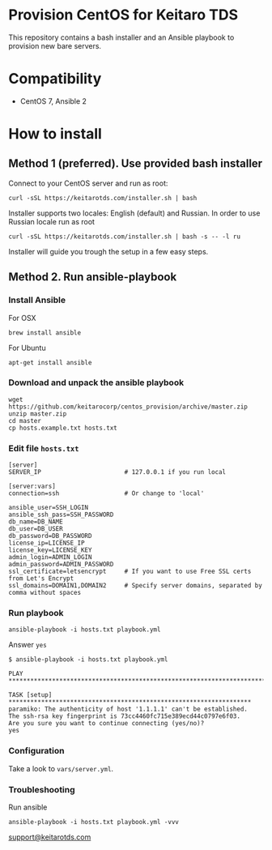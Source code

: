 # Provision CentOS for Keitaro TDS

This repository contains a bash installer and an Ansible playbook to provision new bare servers.

# Compatibility
 - CentOS 7, Ansible 2

# How to install

## Method 1 (preferred). Use provided bash installer

Connect to your CentOS server and run as root:

    curl -sSL https://keitarotds.com/installer.sh | bash

Installer supports two locales: English (default) and Russian. In order to use Russian locale run as root

    curl -sSL https://keitarotds.com/installer.sh | bash -s -- -l ru

Installer will guide you trough the setup in a few easy steps.

## Method 2. Run ansible-playbook

### Install Ansible

For OSX

    brew install ansible

For Ubuntu

    apt-get install ansible

### Download and unpack the ansible playbook

    wget https://github.com/keitarocorp/centos_provision/archive/master.zip
    unzip master.zip
    cd master
    cp hosts.example.txt hosts.txt

### Edit file ```hosts.txt```

    [server]
    SERVER_IP                       # 127.0.0.1 if you run local
    
    [server:vars]
    connection=ssh                  # Or change to 'local'

    ansible_user=SSH_LOGIN
    ansible_ssh_pass=SSH_PASSWORD
    db_name=DB_NAME
    db_user=DB_USER
    db_password=DB_PASSWORD
    license_ip=LICENSE_IP
    license_key=LICENSE_KEY
    admin_login=ADMIN_LOGIN
    admin_password=ADMIN_PASSWORD
    ssl_certificate=letsencrypt     # If you want to use Free SSL certs from Let's Encrypt
    ssl_domains=DOMAIN1,DOMAIN2     # Specify server domains, separated by comma without spaces
 
### Run playbook

    ansible-playbook -i hosts.txt playbook.yml

Answer ```yes```

    $ ansible-playbook -i hosts.txt playbook.yml
    
    PLAY ***************************************************************************
    
    TASK [setup] *******************************************************************
    paramiko: The authenticity of host '1.1.1.1' can't be established.
    The ssh-rsa key fingerprint is 73cc4460fc715e389ecd44c0797e6f03.
    Are you sure you want to continue connecting (yes/no)?
    yes
    
### Configuration

Take a look to ```vars/server.yml```.

### Troubleshooting

Run ansible

    ansible-playbook -i hosts.txt playbook.yml -vvv



support@keitarotds.com
